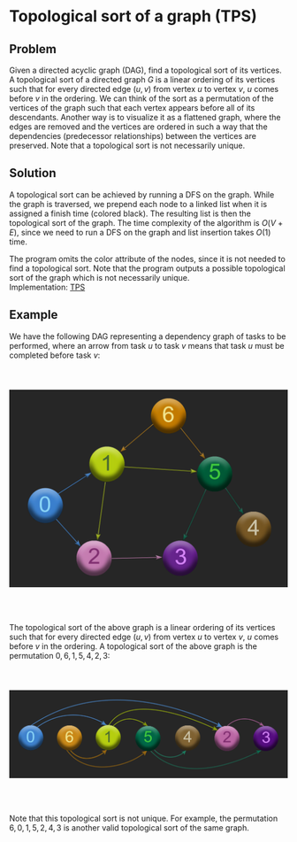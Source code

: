 # Topological sort of a graph (TPS)

## Problem

Given a directed acyclic graph (DAG), find a topological sort of its vertices. A topological sort of a directed graph $G$ is a linear ordering of its vertices such that for every directed edge $(u,v)$ from vertex $u$ to vertex $v$, $u$ comes before $v$ in the ordering. We can think of the sort as a permutation of the vertices of the graph such that each vertex appears before all of its descendants. Another way is to visualize it as a flattened graph, where the edges are removed and the vertices are ordered in such a way that the dependencies (predecessor relationships) between the vertices are preserved. Note that a topological sort is not necessarily unique.

## Solution

A topological sort can be achieved by running a DFS on the graph. While the graph is traversed, we prepend each node to a linked list when it is assigned a finish time (colored black). The resulting list is then the topological sort of the graph. The time complexity of the algorithm is $O(V+E)$, since we need to run a DFS on the graph and list insertion takes $O(1)$ time.  

The program omits the color attribute of the nodes, since it is not needed to find a topological sort. Note that the program outputs a possible topological sort of the graph which is not necessarily unique.  
Implementation: [TPS](https://github.com/pl3onasm/Algorithms/tree/main/algorithms/graphs/top-sort/tps.c)

## Example

We have the following DAG representing a dependency graph of tasks to be performed, where an arrow from task $u$ to task $v$ means that task $u$ must be completed before task $v$:

<p align="center" width="85%">
<img src="dag.png"
     alt="dag"
     style="float: left; padding-top:40px; padding-bottom:50px" />
</p><br clear="left">  

The topological sort of the above graph is a linear ordering of its vertices such that for every directed edge $(u,v)$ from vertex $u$ to vertex $v$, $u$ comes before $v$ in the ordering. A topological sort of the above graph is the permutation $0,6,1,5,4,2,3$:

<p align="center" width="85%">
<img src="sorted.png"
     alt="sorted dag"
     style="float: left; padding-top:40px; padding-bottom:50px" />
</p><br clear="left">

Note that this topological sort is not unique. For example, the permutation $6,0,1,5,2,4,3$ is another valid topological sort of the same graph.
